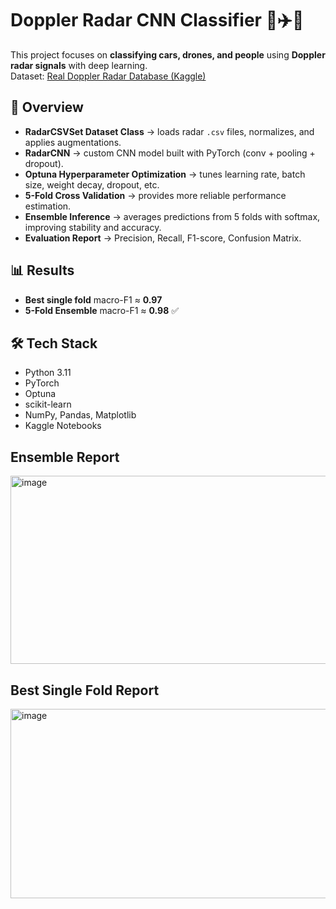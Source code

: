 # Doppler Radar CNN Classifier 🚗✈️🧍

This project focuses on **classifying cars, drones, and people** using **Doppler radar signals** with deep learning.  
Dataset: [Real Doppler Radar Database (Kaggle)](https://www.kaggle.com/datasets/iroldan/real-doppler-raddar-database)

## 🚀 Overview
- **RadarCSVSet Dataset Class** → loads radar `.csv` files, normalizes, and applies augmentations.  
- **RadarCNN** → custom CNN model built with PyTorch (conv + pooling + dropout).  
- **Optuna Hyperparameter Optimization** → tunes learning rate, batch size, weight decay, dropout, etc.  
- **5-Fold Cross Validation** → provides more reliable performance estimation.  
- **Ensemble Inference** → averages predictions from 5 folds with softmax, improving stability and accuracy.  
- **Evaluation Report** → Precision, Recall, F1-score, Confusion Matrix.  

## 📊 Results
- **Best single fold** macro-F1 ≈ **0.97**  
- **5-Fold Ensemble** macro-F1 ≈ **0.98** ✅  

## 🛠 Tech Stack
- Python 3.11  
- PyTorch  
- Optuna  
- scikit-learn  
- NumPy, Pandas, Matplotlib  
- Kaggle Notebooks

## Ensemble Report
<img width="605" height="301" alt="image" src="https://github.com/user-attachments/assets/9f743dce-b74f-44fd-b494-28b68d2906bd" />

## Best Single Fold Report
<img width="581" height="303" alt="image" src="https://github.com/user-attachments/assets/06d4a703-4cd5-40d0-b5e7-f61833d020ad" />





